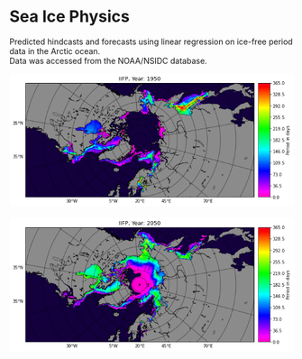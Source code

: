 # Sea Ice Physics
Predicted hindcasts and forecasts using linear regression on ice-free period data in the Arctic ocean.<br>
Data was accessed from the NOAA/NSIDC database.

<p align="center">
  <img src="https://github.com/cekaufho/sea-ice-physics/blob/main/images/past_iifp_1950.png?raw=true" alt="Hindcast using linear regression on the IIFP"/><br><br>
  <img src="https://github.com/cekaufho/sea-ice-physics/blob/main/images/future_iifp_2050.png?raw=true" alt="Forecast using linear regression on the IIFP"/>
</p>
